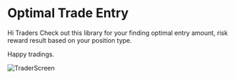 # Optimal Trade Entry

Hi Traders Check out this library for your finding optimal entry amount, risk reward result based on your position type.

Happy tradings.

![TraderScreen]("https://resimlink.com/txmb8dhyquS")